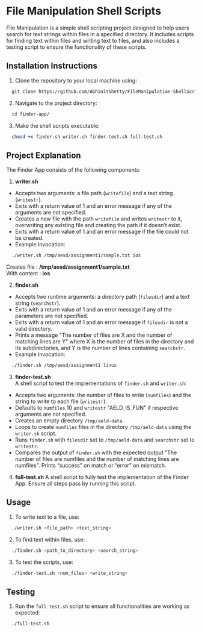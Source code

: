 
# File Manipulation Shell Scripts

File Manipulation is a simple shell scripting project designed to help users search for text strings within files in a specified directory. It includes scripts for finding text within files and writing text to files, and also includes a testing script to ensure the functionality of these scripts.

## Installation Instructions

1. Clone the repository to your local machine using:

```bash
  git clone https://github.com/AbhinitShetty/FileManipulation-ShellScripts.git
```
2. Navigate to the project directory:

```bash
  cd finder-app/
```
3. Make the shell scripts executable:
```bash
  chmod +x finder.sh writer.sh finder-test.sh full-test.sh
```
## Project Explanation

The Finder App consists of the following components:

1. **writer.sh**
- Accepts two arguments: a file path (`writefile`) and a text string (`writestr`).
- Exits with a return value of 1 and an error message if any of the arguments are not specified.
- Creates a new file with the path `writefile` and writes `writestr` to it, overwriting any existing file and creating the path if it doesn’t exist.
- Exits with a return value of 1 and an error message if the file could not be created.
- Example Invocation:	
```bash
  ./writer.sh /tmp/aesd/assignment1/sample.txt ios
```
Creates file : **/tmp/aesd/assignment1/sample.txt** \
With content : **ios**

2. **finder.sh**
- Accepts two runtime arguments: a directory path (`filesdir`) and a text string (`searchstr`).
- Exits with a return value of 1 and an error message if any of the parameters are not specified.
- Exits with a return value of 1 and an error message if `filesdir` is not a valid directory.
- Prints a message "The number of files are X and the number of matching lines are Y" where X is the number of files in the directory and its subdirectories, and Y is the number of lines containing `searchstr`.
- Example Invocation:
```bash
  ./finder.sh /tmp/aesd/assignment1 linux
```
3. **finder-test.sh** <br>
A shell script to test the implementations of `finder.sh` and `writer.sh`:
- Accepts two arguments: the number of files to write (`numfiles`) and the string to write to each file (`writestr`).
- Defaults to `numfiles` 10 and `writestr` "AELD_IS_FUN" if respective arguments are not specified.
- Creates an empty directory `/tmp/aeld-data`.
- Loops to create `numfiles` files in the directory `/tmp/aeld-data` using the `writer.sh` script.
- Runs `finder.sh` with `filesdir` set to `/tmp/aeld-data` and `searchstr` set to `writestr`.
- Compares the output of `finder.sh` with the expected output "The number of files are numfiles and the number of matching lines are numfiles". Prints “success” on match or “error” on mismatch.

4. **full-test.sh**
A shell script to fully test the implementation of the Finder App. Ensure all steps pass by running this script.


## Usage

1. To write text to a file, use:

```bash
  ./writer.sh <file_path> <text_string>
```

2. To find text within files, use:
```bash
  ./finder.sh <path_to_directory> <search_string>
```
	
3. To test the scripts, use:
```bash
  ./finder-test.sh <num_files> <write_string>
```
	
## Testing

1. Run the `full-test.sh` script to ensure all functionalities are working as expected:
```bash
  ./full-test.sh
```
